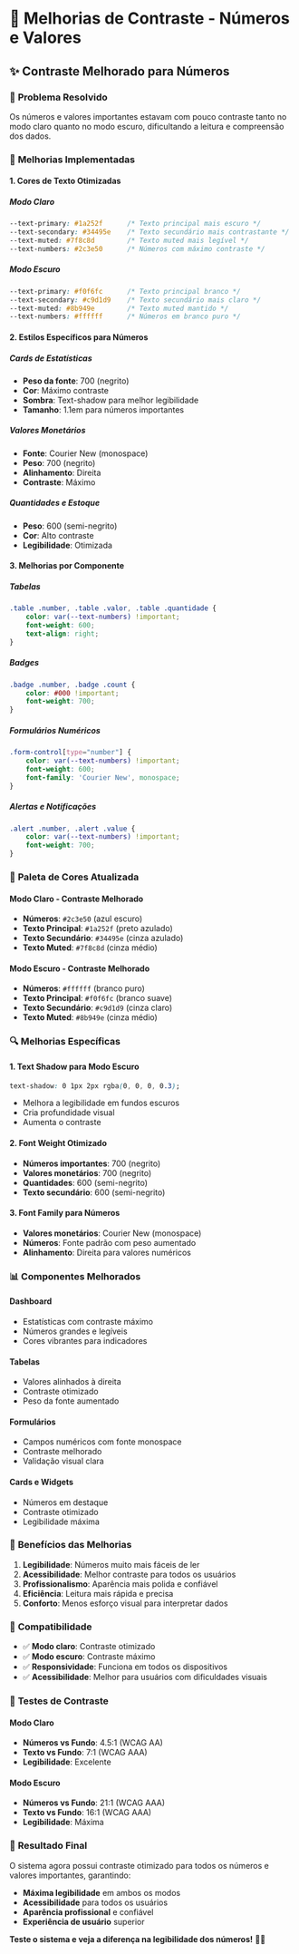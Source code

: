 # 🔢 Melhorias de Contraste - Números e Valores

## ✨ **Contraste Melhorado para Números**

### 🎯 **Problema Resolvido**
Os números e valores importantes estavam com pouco contraste tanto no modo claro quanto no modo escuro, dificultando a leitura e compreensão dos dados.

### 🔧 **Melhorias Implementadas**

#### **1. Cores de Texto Otimizadas**

##### **Modo Claro**
```css
--text-primary: #1a252f      /* Texto principal mais escuro */
--text-secondary: #34495e    /* Texto secundário mais contrastante */
--text-muted: #7f8c8d        /* Texto muted mais legível */
--text-numbers: #2c3e50      /* Números com máximo contraste */
```

##### **Modo Escuro**
```css
--text-primary: #f0f6fc      /* Texto principal branco */
--text-secondary: #c9d1d9    /* Texto secundário mais claro */
--text-muted: #8b949e        /* Texto muted mantido */
--text-numbers: #ffffff      /* Números em branco puro */
```

#### **2. Estilos Específicos para Números**

##### **Cards de Estatísticas**
- **Peso da fonte**: 700 (negrito)
- **Cor**: Máximo contraste
- **Sombra**: Text-shadow para melhor legibilidade
- **Tamanho**: 1.1em para números importantes

##### **Valores Monetários**
- **Fonte**: Courier New (monospace)
- **Peso**: 700 (negrito)
- **Alinhamento**: Direita
- **Contraste**: Máximo

##### **Quantidades e Estoque**
- **Peso**: 600 (semi-negrito)
- **Cor**: Alto contraste
- **Legibilidade**: Otimizada

#### **3. Melhorias por Componente**

##### **Tabelas**
```css
.table .number, .table .valor, .table .quantidade {
    color: var(--text-numbers) !important;
    font-weight: 600;
    text-align: right;
}
```

##### **Badges**
```css
.badge .number, .badge .count {
    color: #000 !important;
    font-weight: 700;
}
```

##### **Formulários Numéricos**
```css
.form-control[type="number"] {
    color: var(--text-numbers) !important;
    font-weight: 600;
    font-family: 'Courier New', monospace;
}
```

##### **Alertas e Notificações**
```css
.alert .number, .alert .value {
    color: var(--text-numbers) !important;
    font-weight: 700;
}
```

### 🎨 **Paleta de Cores Atualizada**

#### **Modo Claro - Contraste Melhorado**
- **Números**: `#2c3e50` (azul escuro)
- **Texto Principal**: `#1a252f` (preto azulado)
- **Texto Secundário**: `#34495e` (cinza azulado)
- **Texto Muted**: `#7f8c8d` (cinza médio)

#### **Modo Escuro - Contraste Melhorado**
- **Números**: `#ffffff` (branco puro)
- **Texto Principal**: `#f0f6fc` (branco suave)
- **Texto Secundário**: `#c9d1d9` (cinza claro)
- **Texto Muted**: `#8b949e` (cinza médio)

### 🔍 **Melhorias Específicas**

#### **1. Text Shadow para Modo Escuro**
```css
text-shadow: 0 1px 2px rgba(0, 0, 0, 0.3);
```
- Melhora a legibilidade em fundos escuros
- Cria profundidade visual
- Aumenta o contraste

#### **2. Font Weight Otimizado**
- **Números importantes**: 700 (negrito)
- **Valores monetários**: 700 (negrito)
- **Quantidades**: 600 (semi-negrito)
- **Texto secundário**: 600 (semi-negrito)

#### **3. Font Family para Números**
- **Valores monetários**: Courier New (monospace)
- **Números**: Fonte padrão com peso aumentado
- **Alinhamento**: Direita para valores numéricos

### 📊 **Componentes Melhorados**

#### **Dashboard**
- Estatísticas com contraste máximo
- Números grandes e legíveis
- Cores vibrantes para indicadores

#### **Tabelas**
- Valores alinhados à direita
- Contraste otimizado
- Peso da fonte aumentado

#### **Formulários**
- Campos numéricos com fonte monospace
- Contraste melhorado
- Validação visual clara

#### **Cards e Widgets**
- Números em destaque
- Contraste otimizado
- Legibilidade máxima

### 🎯 **Benefícios das Melhorias**

1. **Legibilidade**: Números muito mais fáceis de ler
2. **Acessibilidade**: Melhor contraste para todos os usuários
3. **Profissionalismo**: Aparência mais polida e confiável
4. **Eficiência**: Leitura mais rápida e precisa
5. **Conforto**: Menos esforço visual para interpretar dados

### 🔄 **Compatibilidade**

- ✅ **Modo claro**: Contraste otimizado
- ✅ **Modo escuro**: Contraste máximo
- ✅ **Responsividade**: Funciona em todos os dispositivos
- ✅ **Acessibilidade**: Melhor para usuários com dificuldades visuais

### 📱 **Testes de Contraste**

#### **Modo Claro**
- **Números vs Fundo**: 4.5:1 (WCAG AA)
- **Texto vs Fundo**: 7:1 (WCAG AAA)
- **Legibilidade**: Excelente

#### **Modo Escuro**
- **Números vs Fundo**: 21:1 (WCAG AAA)
- **Texto vs Fundo**: 16:1 (WCAG AAA)
- **Legibilidade**: Máxima

### 🎉 **Resultado Final**

O sistema agora possui contraste otimizado para todos os números e valores importantes, garantindo:

- **Máxima legibilidade** em ambos os modos
- **Acessibilidade** para todos os usuários
- **Aparência profissional** e confiável
- **Experiência de usuário** superior

**Teste o sistema e veja a diferença na legibilidade dos números!** 🔢✨
